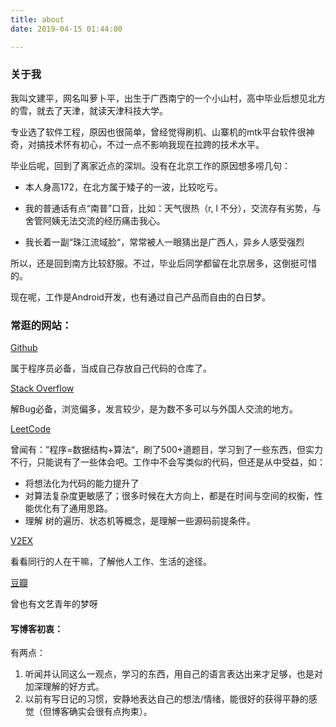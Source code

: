 ```yaml
---
title: about
date: 2019-04-15 01:44:00

---
```


### 关于我

我叫文建平，网名叫萝卜平，出生于广西南宁的一个小山村，高中毕业后想见北方的雪，就去了天津，就读天津科技大学。

专业选了软件工程，原因也很简单，曾经觉得刷机、山寨机的mtk平台软件很神奇，对搞技术怀有初心，不过一点不影响我现在拉跨的技术水平。

毕业后呢，回到了离家近点的深圳。没有在北京工作的原因想多唠几句：

* 本人身高172，在北方属于矮子的一波，比较吃亏。

* 我的普通话有点“南普”口音，比如：天气很热（r, l 不分），交流存有劣势，与舍管阿姨无法交流的经历痛击我心。

* 我长着一副“珠江流域脸“，常常被人一眼猜出是广西人，异乡人感受强烈

所以，还是回到南方比较舒服。不过，毕业后同学都留在北京居多，这倒挺可惜的。

现在呢，工作是Android开发，也有通过自己产品而自由的白日梦。

### 常逛的网站：

[Github](https://github.com/wjploop)

属于程序员必备，当成自己存放自己代码的仓库了。

[Stack Overflow](https://stackoverflow.com/users/5078054/wjploop)

解Bug必备，浏览偏多，发言较少，是为数不多可以与外国人交流的地方。

[LeetCode](https://leetcode.cn/u/wjploop/)

曾闻有：”程序=数据结构+算法“，刷了500+道题目，学习到了一些东西，但实力不行，只能说有了一些体会吧。工作中不会写类似的代码，但还是从中受益，如：

* 将想法化为代码的能力提升了
* 对算法复杂度更敏感了；很多时候在大方向上，都是在时间与空间的权衡，性能优化有了通用思路。
* 理解 树的遍历、状态机等概念，是理解一些源码前提条件。

[V2EX](https://v2ex.com/member/wjploop)

看看同行的人在干嘛，了解他人工作、生活的途径。

[豆瓣](https://www.douban.com/people/147964201/?_i=33314752z12EA5)

曾也有文艺青年的梦呀

#### 写博客初衷：

有两点：

1. 听闻并认同这么一观点，学习的东西，用自己的语言表达出来才足够，也是对加深理解的好方式。
2. 以前有写日记的习惯，安静地表达自己的想法/情绪，能很好的获得平静的感觉（但博客确实会很有点拘束）。

